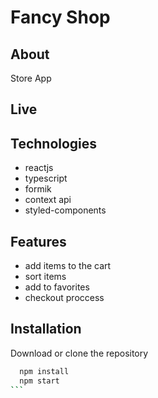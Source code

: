 # Fancy Shop

## About

Store App

## Live

## Technologies

- reactjs
- typescript
- formik
- context api
- styled-components

## Features

- add items to the cart
- sort items
- add to favorites
- checkout proccess

## Installation

Download or clone the repository

````bash
  npm install
  npm start
```
````

